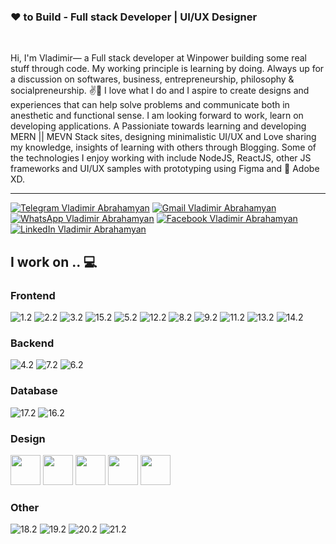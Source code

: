 
### ❤ to Build - Full stack Developer | UI/UX Designer
<br>

Hi, I'm Vladimir— a Full stack developer at Winpower building some real stuff through code. My working principle is learning by doing. Always up for a discussion on softwares, business, entrepreneurship, philosophy & socialpreneurship. ✌💖
I love what I do and I aspire to create designs and experiences that can help solve problems and communicate both in anesthetic and functional sense. I am looking forward to work, learn on developing applications. A Passioniate towards learning and developing MERN || MEVN Stack sites, designing minimalistic UI/UX and Love sharing my knowledge, insights of learning with others through Blogging. Some of the technologies I enjoy working with include NodeJS, ReactJS, other JS frameworks and UI/UX samples with prototyping using Figma and 💎 Adobe XD.

<hr>

[1.1]:https://img.shields.io/badge/Telegram-2CA5E0?style=for-the-badge&logo=telegram&logoColor=white (Telegram icon with padding)
[2.1]:https://img.shields.io/badge/Gmail-D14836?style=for-the-badge&logo=gmail&logoColor=white (Gmail icon with padding)
[3.1]:https://img.shields.io/badge/WhatsApp-25D366?style=for-the-badge&logo=whatsapp&logoColor=white (WhatsApp icon with padding)
[4.1]:https://img.shields.io/badge/Facebook-1877F2?style=for-the-badge&logo=facebook&logoColor=white (Facebook icon with padding)
[5.1]:https://img.shields.io/badge/LinkedIn-0077B5?style=for-the-badge&logo=linkedin&logoColor=white (LinkedIn icon with padding)



[1.2]:https://img.shields.io/badge/HTML5-E34F26?style=for-the-badge&logo=html5&logoColor=white (HTML5)
[2.2]:https://img.shields.io/badge/CSS3-1572B6?style=for-the-badge&logo=css3&logoColor=white (CSS3)
[3.2]:https://img.shields.io/badge/JavaScript-F7DF1E?style=for-the-badge&logo=javascript&logoColor=black (JavaScript)
[4.2]:https://img.shields.io/badge/Node.js-43853D?style=for-the-badge&logo=node.js&logoColor=white (Node.js)
[5.2]:https://img.shields.io/badge/Sass-CC6699?style=for-the-badge&logo=sass&logoColor=white (SASS)
[6.2]:https://img.shields.io/badge/PHP-777BB4?style=for-the-badge&logo=php&logoColor=white (PHP)
[7.2]:https://img.shields.io/badge/Express.js-404D59?style=for-the-badge (EXPRESS)
[8.2]:https://img.shields.io/badge/React-20232A?style=for-the-badge&logo=react&logoColor=61DAFB (React)
[9.2]:https://img.shields.io/badge/Tailwind_CSS-38B2AC?style=for-the-badge&logo=tailwind-css&logoColor=white (Tailwind_CSS)
[10.2]:https://img.shields.io/badge/Bootstrap-563D7C?style=for-the-badge&logo=bootstrap&logoColor=white (Bootstrap)
[11.2]:https://img.shields.io/badge/styled--components-DB7093?style=for-the-badge&logo=styled-components&logoColor=white (Styled Components)
[12.2]:https://img.shields.io/badge/Material--UI-0081CB?style=for-the-badge&logo=material-ui&logoColor=white (Material)
[13.2]:https://img.shields.io/badge/Redux-593D88?style=for-the-badge&logo=redux&logoColor=white (Redux)
[14.2]:https://img.shields.io/badge/React_Router-CA4245?style=for-the-badge&logo=react-router&logoColor=white (React router)
[15.2]:https://img.shields.io/badge/jQuery-0769AD?style=for-the-badge&logo=jquery&logoColor=white (jQuery)
[16.2]:https://img.shields.io/badge/MySQL-00000F?style=for-the-badge&logo=mysql&logoColor=white (MySQL)
[17.2]:https://img.shields.io/badge/MongoDB-4EA94B?style=for-the-badge&logo=mongodb&logoColor=white (MongoDB)
[18.2]:https://img.shields.io/badge/Heroku-430098?style=for-the-badge&logo=heroku&logoColor=white (Heroku)
[19.2]:https://img.shields.io/badge/Microsoft_Excel-217346?style=for-the-badge&logo=microsoft-excel&logoColor=white (Excel)
[20.2]:https://img.shields.io/badge/Microsoft_PowerPoint-B7472A?style=for-the-badge&logo=microsoft-powerpoint&logoColor=white (Powerpoint)
[21.2]:https://img.shields.io/badge/Microsoft_Word-2B579A?style=for-the-badge&logo=microsoft-word&logoColor=white (MicrosoftWord)


[1]: https://t.me/winpower
[2]: vladimir.abrahamyan96@gmail.com
[3]: +37493416555
[4]: https://www.facebook.com/vladimir.abrahamyan
[5]: https://www.linkedin.com/in/vladimir-abrahamyan


[![Telegram Vladimir Abrahamyan][1.1]][1]
[![Gmail Vladimir Abrahamyan][2.1]][2]
[![WhatsApp Vladimir Abrahamyan][3.1]][3]
[![Facebook Vladimir Abrahamyan][4.1]][4]
[![LinkedIn Vladimir Abrahamyan][5.1]][5]



## I work on .. 💻

<h3>Frontend</h3>

![1.2] ![2.2] ![3.2] ![15.2] ![5.2] ![12.2] ![8.2] ![9.2] ![11.2] ![13.2] ![14.2]

<h3>Backend</h3>

![4.2] ![7.2] ![6.2]

<h3>Database</h3>

![17.2] ![16.2]

<h3>Design</h3>

<p>

<img src="https://i.pinimg.com/originals/66/8c/cc/668cccb3f734f342e07c0185e6d9a975.png" width="48">

<img src="https://seeklogo.com/images/A/adobe-photoshop-logo-7B88D7B5AA-seeklogo.com.png" width="48">

<img src="https://upload.wikimedia.org/wikipedia/commons/thumb/c/c2/Adobe_XD_CC_icon.svg/1051px-Adobe_XD_CC_icon.svg.png" width="48">

<img src="https://avocode.gallerycdn.vsassets.io/extensions/avocode/avocode/0.0.4/1556192850014/Microsoft.VisualStudio.Services.Icons.Default" width="48">

<img src="https://zeplin.io/img/favicon/228x228.png" width="48">

</p>


<h3>Other</h3>

![18.2] ![19.2] ![20.2] ![21.2]


